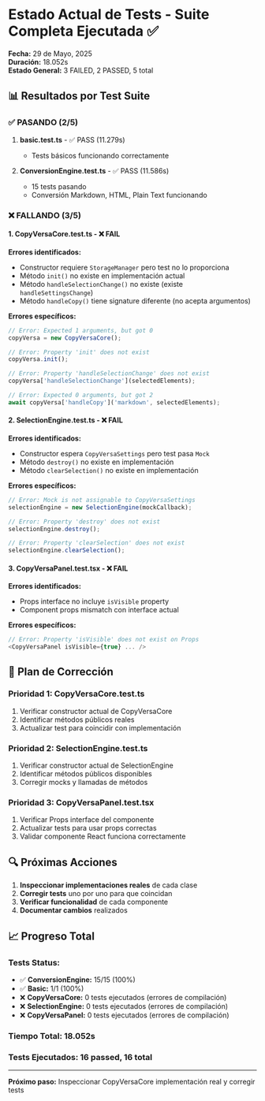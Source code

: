 # Estado Actual de Tests - Suite Completa Ejecutada ✅

**Fecha:** 29 de Mayo, 2025  
**Duración:** 18.052s  
**Estado General:** 3 FAILED, 2 PASSED, 5 total

## 📊 Resultados por Test Suite

### ✅ PASANDO (2/5)
1. **basic.test.ts** - ✅ PASS (11.279s)
   - Tests básicos funcionando correctamente

2. **ConversionEngine.test.ts** - ✅ PASS (11.586s)  
   - 15 tests pasando
   - Conversión Markdown, HTML, Plain Text funcionando

### ❌ FALLANDO (3/5)

#### 1. CopyVersaCore.test.ts - ❌ FAIL
**Errores identificados:**
- Constructor requiere `StorageManager` pero test no lo proporciona
- Método `init()` no existe en implementación actual
- Método `handleSelectionChange()` no existe (existe `handleSettingsChange`)
- Método `handleCopy()` tiene signature diferente (no acepta argumentos)

**Errores específicos:**
```typescript
// Error: Expected 1 arguments, but got 0
copyVersa = new CopyVersaCore(); 

// Error: Property 'init' does not exist
copyVersa.init();

// Error: Property 'handleSelectionChange' does not exist
copyVersa['handleSelectionChange'](selectedElements);

// Error: Expected 0 arguments, but got 2
await copyVersa['handleCopy']('markdown', selectedElements);
```

#### 2. SelectionEngine.test.ts - ❌ FAIL
**Errores identificados:**
- Constructor espera `CopyVersaSettings` pero test pasa `Mock`
- Método `destroy()` no existe en implementación
- Método `clearSelection()` no existe en implementación

**Errores específicos:**
```typescript
// Error: Mock is not assignable to CopyVersaSettings
selectionEngine = new SelectionEngine(mockCallback);

// Error: Property 'destroy' does not exist
selectionEngine.destroy();

// Error: Property 'clearSelection' does not exist  
selectionEngine.clearSelection();
```

#### 3. CopyVersaPanel.test.tsx - ❌ FAIL
**Errores identificados:**
- Props interface no incluye `isVisible` property
- Component props mismatch con interface actual

**Errores específicos:**
```typescript
// Error: Property 'isVisible' does not exist on Props
<CopyVersaPanel isVisible={true} ... />
```

## 🎯 Plan de Corrección

### Prioridad 1: CopyVersaCore.test.ts
1. Verificar constructor actual de CopyVersaCore
2. Identificar métodos públicos reales
3. Actualizar test para coincidir con implementación

### Prioridad 2: SelectionEngine.test.ts  
1. Verificar constructor actual de SelectionEngine
2. Identificar métodos públicos disponibles
3. Corregir mocks y llamadas de métodos

### Prioridad 3: CopyVersaPanel.test.tsx
1. Verificar Props interface del componente
2. Actualizar tests para usar props correctas
3. Validar componente React funciona correctamente

## 🔍 Próximas Acciones

1. **Inspeccionar implementaciones reales** de cada clase
2. **Corregir tests** uno por uno para que coincidan
3. **Verificar funcionalidad** de cada componente
4. **Documentar cambios** realizados

## 📈 Progreso Total

### Tests Status:
- ✅ **ConversionEngine:** 15/15 (100%)
- ✅ **Basic:** 1/1 (100%)  
- ❌ **CopyVersaCore:** 0 tests ejecutados (errores de compilación)
- ❌ **SelectionEngine:** 0 tests ejecutados (errores de compilación)
- ❌ **CopyVersaPanel:** 0 tests ejecutados (errores de compilación)

### Tiempo Total: 18.052s
### Tests Ejecutados: 16 passed, 16 total

---

**Próximo paso:** Inspeccionar CopyVersaCore implementación real y corregir tests
